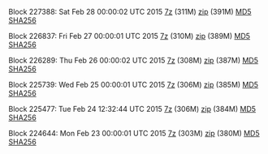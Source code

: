 Block 227388: Sat Feb 28 00:00:02 UTC 2015 [7z](https://transfer.sh/D32X4/bootstrap.dat.20150228.7z) (311M) [zip](https://transfer.sh/LA4N7/bootstrap.dat.20150228.zip) (391M) [MD5](https://transfer.sh/XeURH/md5.txt) [SHA256](https://transfer.sh/Zd8am/sha256.txt)

Block 226837: Fri Feb 27 00:00:01 UTC 2015 [7z](https://transfer.sh/1hBCEa/bootstrap.dat.20150227.7z) (310M) [zip](https://transfer.sh/1hT14m/bootstrap.dat.20150227.zip) (389M) [MD5](https://transfer.sh/JjpKw/md5.txt) [SHA256](https://transfer.sh/Dkmid/sha256.txt)

Block 226289: Thu Feb 26 00:00:02 UTC 2015 [7z](https://transfer.sh/zeb6c/bootstrap.dat.20150226.7z) (308M) [zip](https://transfer.sh/yRJ7B/bootstrap.dat.20150226.zip) (387M) [MD5](https://transfer.sh/SaqAe/md5.txt) [SHA256](https://transfer.sh/1bLOfC/sha256.txt)

Block 225739: Wed Feb 25 00:00:01 UTC 2015 [7z](https://transfer.sh/1YhPG/bootstrap.dat.20150225.7z) (306M) [zip](https://transfer.sh/l6nBH/bootstrap.dat.20150225.zip) (385M) [MD5](https://transfer.sh/11rs1A/md5.txt) [SHA256](https://transfer.sh/JF8lQ/sha256.txt)

Block 225477: Tue Feb 24 12:32:44 UTC 2015 [7z](https://transfer.sh/mRaSi/bootstrap.dat.20150224.7z) (306M) [zip](https://transfer.sh/TrcsN/bootstrap.dat.20150224.zip) (384M) [MD5](https://transfer.sh/bGvxa/md5.txt) [SHA256](https://transfer.sh/uVrUY/sha256.txt)

Block 224644: Mon Feb 23 00:00:01 UTC 2015 [7z](https://transfer.sh/1cZqge/bootstrap.dat.20150223.7z) (303M) [zip](https://transfer.sh/UCJsi/bootstrap.dat.20150223.zip) (380M) [MD5](https://transfer.sh/7d7wp/md5.txt) [SHA256](https://transfer.sh/y4iyN/sha256.txt)
